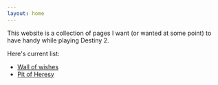 ```yaml
---
layout: home
---
```

This website is a collection of pages I want (or wanted at some point) to have
handy while playing Destiny 2.

Here's current list:

* [Wall of wishes](/pages/wall_of_wishes.md)
* [Pit of Heresy](/pages/pit_of_heresy.md)
